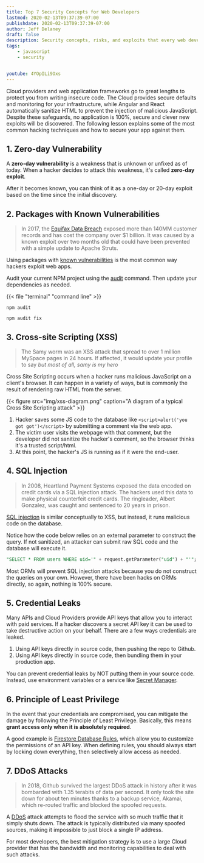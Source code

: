 ```yaml
---
title: Top 7 Security Concepts for Web Developers
lastmod: 2020-02-13T09:37:39-07:00
publishdate: 2020-02-13T09:37:39-07:00
author: Jeff Delaney
draft: false
description: Security concepts, risks, and exploits that every web developer should know about. 
tags: 
    - javascript
    - security


youtube: 4YOpILi9Oxs
---
```


Cloud providers and web application frameworks go to great lengths to protect you from writing insecure code. The Cloud provides secure defaults and monitoring for your infrastructure, while Angular and React automatically sanitize HTML to prevent the injection of malicious JavaScript. Despite these safeguards, no application is 100%, secure and clever new exploits will be discovered. The following lesson explains some of the most common hacking techniques and how to secure your app against them. 

## 1. Zero-day Vulnerability

A **zero-day vulnerability** is a weakness that is unknown or unfixed as of today. When a hacker decides to attack this weakness, it's called **zero-day exploit**. 

After it becomes known, you can think of it as a one-day or 20-day exploit based on the time since the initial discovery. 

## 2. Packages with Known Vulnerabilities

> In 2017, the [Equifax Data Breach](https://www.cnet.com/news/equifax-ceo-data-breach-heres-what-went-wrong/) exposed more than 140MM customer records and has cost the company over $1 billion. It was caused by a known exploit over two months old that could have been prevented with a simple update to Apache Struts. 

Using packages with [known vulnerabilities](https://owasp.org/www-project-top-ten/OWASP_Top_Ten_2017/Top_10-2017_A9-Using_Components_with_Known_Vulnerabilities) is the most common way hackers exploit web apps. 

Audit your current NPM project using the [audit](https://docs.npmjs.com/cli/audit) command. Then update your dependencies as needed.  

{{< file "terminal" "command line" >}}
```text
npm audit

npm audit fix
```


## 3. Cross-site Scripting (XSS)

> The Samy worm was an XSS attack that spread to over 1 million MySpace pages in 24 hours. If affected, it would update your profile to say *but most of all, samy is my hero*

<div class="insta">

</div>


Cross Site Scripting occurs when a hacker runs malicious JavaScript on a client's browser. It can happen in a variety of ways, but is commonly the result of rendering raw HTML from the server. 

{{< figure src="img/xss-diagram.png" caption="A diagram of a typical Cross Site Scripting attack" >}}

1. Hacker saves some JS code to the database like `<script>alert('you got got')</script>` by submitting a comment via the web app. 
2. The victim user visits the webpage with that comment, but the developer did not sanitize the hacker's comment, so the browser thinks it's a trusted script/html. 
3. At this point, the hacker's JS is running as if it were the end-user. 

## 4. SQL Injection

> In 2008, Heartland Payment Systems exposed the data encoded on credit cards via a SQL injection attack. The hackers used this data to make physical counterfeit credit cards. The ringleader, Albert Gonzalez, was caught and sentenced to 20 years in prison. 

[SQL injection](https://owasp.org/www-project-top-ten/OWASP_Top_Ten_2017/Top_10-2017_A1-Injection) is similar conceptually to XSS, but instead, it runs malicious code on the database. 

Notice how the code below relies on an external parameter to construct the query. If not sanitized, an attacker can submit raw SQL code and the database will execute it. 

```sql
"SELECT * FROM users WHERE uid='" + request.getParameter("uid") + "'";
```


Most ORMs will prevent SQL injection attacks because you do not construct the queries on your own. However, there have been hacks on ORMs directly, so again, nothing is 100% secure. 

## 5. Credential Leaks

Many APIs and Cloud Providers provide API keys that allow you to interact with paid services. If a hacker discovers a secret API key it can be used to take destructive action on your behalf. There are a few ways credentials are leaked.

1. Using API keys directly in source code, then pushing the repo to Github. 
1. Using API keys directly in source code, then bundling them in your production app. 

You can prevent credential leaks by NOT putting them in your source code. Instead, use environment variables or a service like [Secret Manager](https://cloud.google.com/secret-manager/docs). 


## 6. Principle of Least Privilege

In the event that your credentials are compromised, you can mitigate the damage by following the Principle of Least Privilege. Basically, this means **grant access only when it is absolutely required**. 

A good example is [Firestore Database Rules](/snippets/firestore-rules-recipes/), which allow you to customize the permissions of an API key. When defining rules, you should always start by locking down everything, then selectively allow access as needed. 

## 7. DDoS Attacks

> In 2018, Github survived the largest DDoS attack in history after it was bombarded with 1.35 terabits of data per second. It only took the site down for about ten minutes thanks to a backup service, Akamai, which re-routed traffic and blocked the spoofed requests. 

A [DDoS](https://en.wikipedia.org/wiki/Denial-of-service_attack) attack attempts to flood the service with so much traffic that it simply shuts down. The attack is typically distributed via many spoofed sources, making it impossible to just block a single IP address. 

For most developers, the best mitigation strategy is to use a large Cloud provider that has the bandwidth and monitoring capabilities to deal with such attacks. 